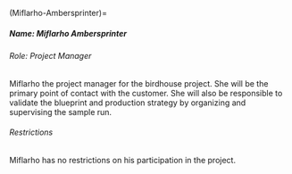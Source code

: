(Miflarho-Ambersprinter)=
##### Name: Miflarho Ambersprinter

###### Role: Project Manager

Miflarho the project manager for the birdhouse project. She will be the primary
point of contact with the customer. She will also be responsible to validate the
blueprint and production strategy by organizing and supervising the sample run.

###### Restrictions

Miflarho has no restrictions on his participation in the project.